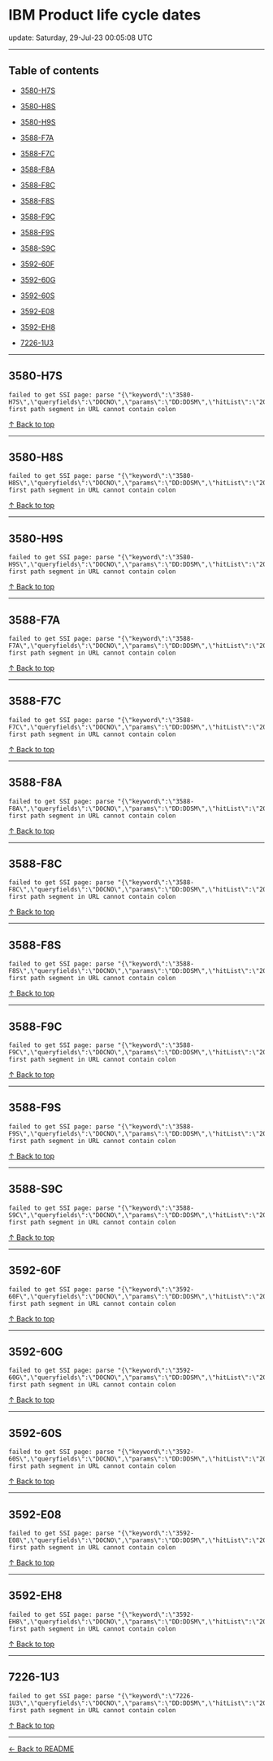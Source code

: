 # IBM Product life cycle dates

update: Saturday, 29-Jul-23 00:05:08 UTC

---

## Table of contents


- [3580-H7S](#3580-h7s)

- [3580-H8S](#3580-h8s)

- [3580-H9S](#3580-h9s)

- [3588-F7A](#3588-f7a)

- [3588-F7C](#3588-f7c)

- [3588-F8A](#3588-f8a)

- [3588-F8C](#3588-f8c)

- [3588-F8S](#3588-f8s)

- [3588-F9C](#3588-f9c)

- [3588-F9S](#3588-f9s)

- [3588-S9C](#3588-s9c)

- [3592-60F](#3592-60f)

- [3592-60G](#3592-60g)

- [3592-60S](#3592-60s)

- [3592-E08](#3592-e08)

- [3592-EH8](#3592-eh8)

- [7226-1U3](#7226-1u3)


---





## 3580-H7S

```
failed to get SSI page: parse "{\"keyword\":\"3580-H7S\",\"queryfields\":\"DOCNO\",\"params\":\"DD:DDSM\",\"hitList\":\"20\",\"country\":\"ASP:TW\",\"fr\":\"0\",\"mppefsrt\":\"2\"}": first path segment in URL cannot contain colon
```



[↑ Back to top](#table-of-contents)

---





## 3580-H8S

```
failed to get SSI page: parse "{\"keyword\":\"3580-H8S\",\"queryfields\":\"DOCNO\",\"params\":\"DD:DDSM\",\"hitList\":\"20\",\"country\":\"ASP:TW\",\"fr\":\"0\",\"mppefsrt\":\"2\"}": first path segment in URL cannot contain colon
```



[↑ Back to top](#table-of-contents)

---





## 3580-H9S

```
failed to get SSI page: parse "{\"keyword\":\"3580-H9S\",\"queryfields\":\"DOCNO\",\"params\":\"DD:DDSM\",\"hitList\":\"20\",\"country\":\"ASP:TW\",\"fr\":\"0\",\"mppefsrt\":\"2\"}": first path segment in URL cannot contain colon
```



[↑ Back to top](#table-of-contents)

---





## 3588-F7A

```
failed to get SSI page: parse "{\"keyword\":\"3588-F7A\",\"queryfields\":\"DOCNO\",\"params\":\"DD:DDSM\",\"hitList\":\"20\",\"country\":\"ASP:TW\",\"fr\":\"0\",\"mppefsrt\":\"2\"}": first path segment in URL cannot contain colon
```



[↑ Back to top](#table-of-contents)

---





## 3588-F7C

```
failed to get SSI page: parse "{\"keyword\":\"3588-F7C\",\"queryfields\":\"DOCNO\",\"params\":\"DD:DDSM\",\"hitList\":\"20\",\"country\":\"ASP:TW\",\"fr\":\"0\",\"mppefsrt\":\"2\"}": first path segment in URL cannot contain colon
```



[↑ Back to top](#table-of-contents)

---





## 3588-F8A

```
failed to get SSI page: parse "{\"keyword\":\"3588-F8A\",\"queryfields\":\"DOCNO\",\"params\":\"DD:DDSM\",\"hitList\":\"20\",\"country\":\"ASP:TW\",\"fr\":\"0\",\"mppefsrt\":\"2\"}": first path segment in URL cannot contain colon
```



[↑ Back to top](#table-of-contents)

---





## 3588-F8C

```
failed to get SSI page: parse "{\"keyword\":\"3588-F8C\",\"queryfields\":\"DOCNO\",\"params\":\"DD:DDSM\",\"hitList\":\"20\",\"country\":\"ASP:TW\",\"fr\":\"0\",\"mppefsrt\":\"2\"}": first path segment in URL cannot contain colon
```



[↑ Back to top](#table-of-contents)

---





## 3588-F8S

```
failed to get SSI page: parse "{\"keyword\":\"3588-F8S\",\"queryfields\":\"DOCNO\",\"params\":\"DD:DDSM\",\"hitList\":\"20\",\"country\":\"ASP:TW\",\"fr\":\"0\",\"mppefsrt\":\"2\"}": first path segment in URL cannot contain colon
```



[↑ Back to top](#table-of-contents)

---





## 3588-F9C

```
failed to get SSI page: parse "{\"keyword\":\"3588-F9C\",\"queryfields\":\"DOCNO\",\"params\":\"DD:DDSM\",\"hitList\":\"20\",\"country\":\"ASP:TW\",\"fr\":\"0\",\"mppefsrt\":\"2\"}": first path segment in URL cannot contain colon
```



[↑ Back to top](#table-of-contents)

---





## 3588-F9S

```
failed to get SSI page: parse "{\"keyword\":\"3588-F9S\",\"queryfields\":\"DOCNO\",\"params\":\"DD:DDSM\",\"hitList\":\"20\",\"country\":\"ASP:TW\",\"fr\":\"0\",\"mppefsrt\":\"2\"}": first path segment in URL cannot contain colon
```



[↑ Back to top](#table-of-contents)

---





## 3588-S9C

```
failed to get SSI page: parse "{\"keyword\":\"3588-S9C\",\"queryfields\":\"DOCNO\",\"params\":\"DD:DDSM\",\"hitList\":\"20\",\"country\":\"ASP:TW\",\"fr\":\"0\",\"mppefsrt\":\"2\"}": first path segment in URL cannot contain colon
```



[↑ Back to top](#table-of-contents)

---





## 3592-60F

```
failed to get SSI page: parse "{\"keyword\":\"3592-60F\",\"queryfields\":\"DOCNO\",\"params\":\"DD:DDSM\",\"hitList\":\"20\",\"country\":\"ASP:TW\",\"fr\":\"0\",\"mppefsrt\":\"2\"}": first path segment in URL cannot contain colon
```



[↑ Back to top](#table-of-contents)

---





## 3592-60G

```
failed to get SSI page: parse "{\"keyword\":\"3592-60G\",\"queryfields\":\"DOCNO\",\"params\":\"DD:DDSM\",\"hitList\":\"20\",\"country\":\"ASP:TW\",\"fr\":\"0\",\"mppefsrt\":\"2\"}": first path segment in URL cannot contain colon
```



[↑ Back to top](#table-of-contents)

---





## 3592-60S

```
failed to get SSI page: parse "{\"keyword\":\"3592-60S\",\"queryfields\":\"DOCNO\",\"params\":\"DD:DDSM\",\"hitList\":\"20\",\"country\":\"ASP:TW\",\"fr\":\"0\",\"mppefsrt\":\"2\"}": first path segment in URL cannot contain colon
```



[↑ Back to top](#table-of-contents)

---





## 3592-E08

```
failed to get SSI page: parse "{\"keyword\":\"3592-E08\",\"queryfields\":\"DOCNO\",\"params\":\"DD:DDSM\",\"hitList\":\"20\",\"country\":\"ASP:TW\",\"fr\":\"0\",\"mppefsrt\":\"2\"}": first path segment in URL cannot contain colon
```



[↑ Back to top](#table-of-contents)

---





## 3592-EH8

```
failed to get SSI page: parse "{\"keyword\":\"3592-EH8\",\"queryfields\":\"DOCNO\",\"params\":\"DD:DDSM\",\"hitList\":\"20\",\"country\":\"ASP:TW\",\"fr\":\"0\",\"mppefsrt\":\"2\"}": first path segment in URL cannot contain colon
```



[↑ Back to top](#table-of-contents)

---





## 7226-1U3

```
failed to get SSI page: parse "{\"keyword\":\"7226-1U3\",\"queryfields\":\"DOCNO\",\"params\":\"DD:DDSM\",\"hitList\":\"20\",\"country\":\"ASP:TW\",\"fr\":\"0\",\"mppefsrt\":\"2\"}": first path segment in URL cannot contain colon
```



[↑ Back to top](#table-of-contents)

---



[← Back to README](./README.md)